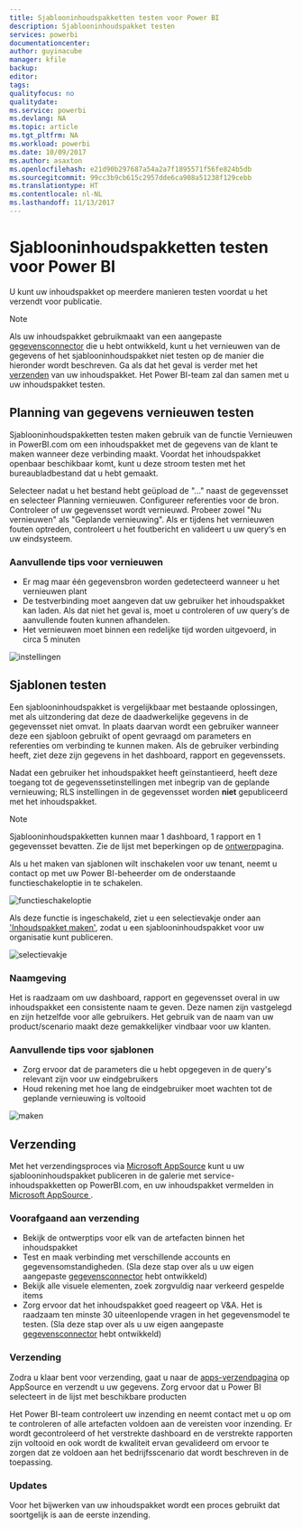 ```yaml
---
title: Sjablooninhoudspakketten testen voor Power BI
description: Sjablooninhoudspakket testen
services: powerbi
documentationcenter: 
author: guyinacube
manager: kfile
backup: 
editor: 
tags: 
qualityfocus: no
qualitydate: 
ms.service: powerbi
ms.devlang: NA
ms.topic: article
ms.tgt_pltfrm: NA
ms.workload: powerbi
ms.date: 10/09/2017
ms.author: asaxton
ms.openlocfilehash: e21d90b297687a54a2a7f1895571f56fe824b5db
ms.sourcegitcommit: 99cc3b9cb615c2957dde6ca908a51238f129cebb
ms.translationtype: HT
ms.contentlocale: nl-NL
ms.lasthandoff: 11/13/2017
---
```

# <a name="testing-template-content-packs-for-power-bi"></a>Sjablooninhoudspakketten testen voor Power BI
U kunt uw inhoudspakket op meerdere manieren testen voordat u het verzendt voor publicatie.  

> [!NOTE]
> Als uw inhoudspakket gebruikmaakt van een aangepaste [gegevensconnector](https://aka.ms/DataConnectors) die u hebt ontwikkeld, kunt u het vernieuwen van de gegevens of het sjablooninhoudspakket niet testen op de manier die hieronder wordt beschreven. Ga als dat het geval is verder met het [verzenden](#submission) van uw inhoudspakket. Het Power BI-team zal dan samen met u uw inhoudspakket testen.
> 
> 

## <a name="testing-scheduled-data-refresh"></a>Planning van gegevens vernieuwen testen
Sjablooninhoudspakketten testen maken gebruik van de functie Vernieuwen in PowerBI.com om een inhoudspakket met de gegevens van de klant te maken wanneer deze verbinding maakt. Voordat het inhoudspakket openbaar beschikbaar komt, kunt u deze stroom testen met het bureaubladbestand dat u hebt gemaakt.

Selecteer nadat u het bestand hebt geüpload de "…" naast de gegevensset en selecteer Planning vernieuwen. Configureer referenties voor de bron. Controleer of uw gegevensset wordt vernieuwd. Probeer zowel "Nu vernieuwen" als "Geplande vernieuwing". Als er tijdens het vernieuwen fouten optreden, controleert u het foutbericht en valideert u uw query‘s en uw eindsysteem.

### <a name="additional-refresh-tips"></a>Aanvullende tips voor vernieuwen
* Er mag maar één gegevensbron worden gedetecteerd wanneer u het vernieuwen plant  
* De testverbinding moet aangeven dat uw gebruiker het inhoudspakket kan laden. Als dat niet het geval is, moet u controleren of uw query‘s de aanvullende fouten kunnen afhandelen.  
* Het vernieuwen moet binnen een redelijke tijd worden uitgevoerd, in circa 5 minuten  

![instellingen](media/template-content-pack-testing/scheduledrefresh.png)

<a name="templates"></a>

## <a name="testing-templates"></a>Sjablonen testen
Een sjablooninhoudspakket is vergelijkbaar met bestaande oplossingen, met als uitzondering dat deze de daadwerkelijke gegevens in de gegevensset niet omvat. In plaats daarvan wordt een gebruiker wanneer deze een sjabloon gebruikt of opent gevraagd om parameters en referenties om verbinding te kunnen maken. Als de gebruiker verbinding heeft, ziet deze zijn gegevens in het dashboard, rapport en gegevenssets. 

Nadat een gebruiker het inhoudspakket heeft geïnstantieerd, heeft deze toegang tot de gegevenssetinstellingen met inbegrip van de geplande vernieuwing; RLS instellingen in de gegevensset worden **niet** gepubliceerd met het inhoudspakket.  

> [!NOTE]
> Sjablooninhoudspakketten kunnen maar 1 dashboard, 1 rapport en 1 gegevensset bevatten. Zie de lijst met beperkingen op de [ontwerp](template-content-pack-authoring.md#restrictions)pagina. 
> 
> 

Als u het maken van sjablonen wilt inschakelen voor uw tenant, neemt u contact op met uw Power BI-beheerder om de onderstaande functieschakeloptie in te schakelen. 

![functieschakeloptie](media/template-content-pack-testing/featureswitch.png)

Als deze functie is ingeschakeld, ziet u een selectievakje onder aan ['Inhoudspakket maken'](https://app.powerbi.com/groups/me/publish-content/), zodat u een sjablooninhoudspakket voor uw organisatie kunt publiceren. 

![selectievakje](media/template-content-pack-testing/checkbox.png)

### <a name="naming"></a>Naamgeving
Het is raadzaam om uw dashboard, rapport en gegevensset overal in uw inhoudspakket een consistente naam te geven. Deze namen zijn vastgelegd en zijn hetzelfde voor alle gebruikers. Het gebruik van de naam van uw product/scenario maakt deze gemakkelijker vindbaar voor uw klanten.

### <a name="additional-template-tips"></a>Aanvullende tips voor sjablonen
* Zorg ervoor dat de parameters die u hebt opgegeven in de query's relevant zijn voor uw eindgebruikers
* Houd rekening met hoe lang de eindgebruiker moet wachten tot de geplande vernieuwing is voltooid

![maken](media/template-content-pack-testing/createtemplate.png)

<a name="submission"></a>

## <a name="submission"></a>Verzending
Met het verzendingsproces via [Microsoft AppSource](https://appsource.microsoft.com/en-us/partners/list-an-app) kunt u uw sjablooninhoudspakket publiceren in de galerie met service-inhoudspakketten op PowerBI.com, en uw inhoudspakket vermelden in [Microsoft AppSource ](http://appsource.microsoft.com).

### <a name="before-submission"></a>Voorafgaand aan verzending
* Bekijk de ontwerptips voor elk van de artefacten binnen het inhoudspakket
* Test en maak verbinding met verschillende accounts en gegevensomstandigheden. (Sla deze stap over als u uw eigen aangepaste [gegevensconnector](https://aka.ms/DataConnectors) hebt ontwikkeld)
* Bekijk alle visuele elementen, zoek zorgvuldig naar verkeerd gespelde items
* Zorg ervoor dat het inhoudspakket goed reageert op V&A. Het is raadzaam ten minste 30 uiteenlopende vragen in het gegevensmodel te testen. (Sla deze stap over als u uw eigen aangepaste [gegevensconnector](https://aka.ms/DataConnectors) hebt ontwikkeld)

### <a name="submission"></a>Verzending
Zodra u klaar bent voor verzending, gaat u naar de [apps-verzendpagina](https://appsource.microsoft.com/en-us/partners/list-an-app) op AppSource en verzendt u uw gegevens. Zorg ervoor dat u Power BI selecteert in de lijst met beschikbare producten

Het Power BI-team controleert uw inzending en neemt contact met u op om te controleren of alle artefacten voldoen aan de vereisten voor inzending. Er wordt gecontroleerd of het verstrekte dashboard en de verstrekte rapporten zijn voltooid en ook wordt de kwaliteit ervan gevalideerd om ervoor te zorgen dat ze voldoen aan het bedrijfsscenario dat wordt beschreven in de toepassing.

### <a name="updates"></a>Updates
Voor het bijwerken van uw inhoudspakket wordt een proces gebruikt dat soortgelijk is aan de eerste inzending. 

